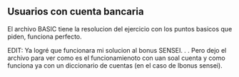 ## Usuarios con cuenta bancaria

El archivo BASIC tiene la resolucion del ejercicio con los puntos basicos que piden, funciona perfecto. 

EDIT: Ya logré que funcionara mi solucion al bonus SENSEI. . . Pero dejo el archivo para ver como es el funcionamienoto con uan soal cuenta y como funciona ya con un diccionario de cuentas (en el caso de lbonus sensei). 
